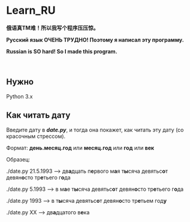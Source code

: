 # Learn_RU

**俄语真TM难！所以我写个程序压压惊。**

**Русский язык ОЧЕНЬ ТРУДНО! Поэтому я написал эту программу.**

**Russian is SO hard! So I made this program.**

<br>


## Нужно

Python 3.x
<br>


## Как читать дату

Введите дату в ***date.py***, и тогда она покажет, как читать эту дату (со красочным стрессом).

Формат:     **день.месяц.год**    или    **месяц.год**   или    **год**   или   **век**

Образец:     

./date.py 21.5.1993     -->     дв**а**дцать п**е**рвого м**а**я т**ы**сяча девятьс**о**т девян**о**сто тр**е**тьего г**о**да                  

./date.py 5.1993        -->     в м**а**е т**ы**сяча девятьс**о**т девян**о**сто тр**е**тьего г**о**да     

./date.py 1993          -->     в т**ы**сяча девятьс**о**т девян**о**сто тр**е**тьем год**у**  

./date.py XX            -->     дв**а**дцатого в**е**ка 

